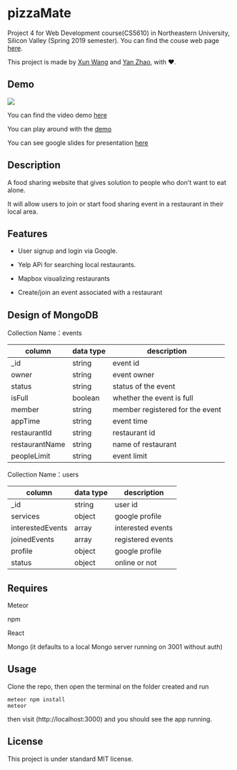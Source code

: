 # pizzaMate

Project 4 for Web Development course(CS5610) in Northeastern University, Silicon Valley (Spring 2019 semester). You can find the couse web page [here](http://johnguerra.co/classes/webDevelopment_spring_2019/ "CS-5610 Web Development Spring 2019").

This project is made by [Xun Wang](https://xw321.github.io/) and [Yan Zhao](https://yzhao430.github.io/), with :heart:.

## Demo

![](https://github.com/xw321/pizzaMate/blob/master/demo.png)

You can find the video demo [here](https://www.youtube.com/watch?v=chpMIP6mXZg&feature=youtu.be) 

You can play around with the [demo](https://pizzamate.herokuapp.com/)

You can see google slides for presentation [here](https://docs.google.com/presentation/d/1yFoyAzsKUo4VTTYOXizdb74unP6tbJOBRv0ttpENku4/edit#slide=id.g559317a0f8_0_47)

## Description

A food sharing website that gives solution to people who don't want to eat alone.

It will allow users to join or start food sharing event in a restaurant in their local area.

## Features

- User signup and login via Google.

* Yelp APi for searching local restaurants.

- Mapbox visualizing restaurants

* Create/join an event associated with a restaurant

## Design of MongoDB
Collection Name：events 


| column | data type| description |
|-------|-----|------|
| _id | string | event id |
| owner | string | event owner |
| status | string | status of the event |
| isFull | boolean | whether the event is full |
| member | string | member registered for the event |
| appTime | string | event time |
| restaurantId | string | restaurant id |
| restaurantName | string | name of restaurant |
| peopleLimit | string | event limit |


Collection Name：users


| column | data type| description |
|-------|-----|------|
| _id | string | user id |
| services | object | google profile |
| interestedEvents | array | interested events |
| joinedEvents | array | registered events |
| profile | object | google profile |
| status | object | online or not |



## Requires

Meteor

npm

React

Mongo (it defaults to a local Mongo server running on 3001 without auth)

## Usage

Clone the repo, then open the terminal on the folder created and run

```
meteor npm install
meteor
```

then visit (http://localhost:3000) and you should see the app running.

## License

This project is under standard MIT license.
